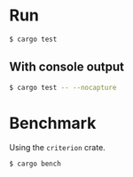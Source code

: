 # Run
```bash
$ cargo test
```

## With console output

```bash
$ cargo test -- --nocapture
```

# Benchmark
Using the `criterion` crate.

```bash
$ cargo bench
```
